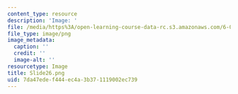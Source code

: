 ```yaml
---
content_type: resource
description: 'Image: '
file: /media/https%3A/open-learning-course-data-rc.s3.amazonaws.com/6-004-computation-structures-spring-2017/7da47edef444ec4a3b371119002ec739_Slide26.png
file_type: image/png
image_metadata:
  caption: ''
  credit: ''
  image-alt: ''
resourcetype: Image
title: Slide26.png
uid: 7da47ede-f444-ec4a-3b37-1119002ec739
---
```

